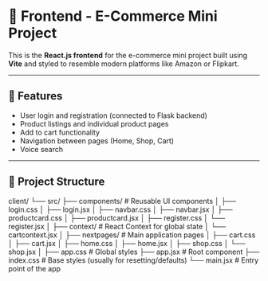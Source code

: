 # 🛒 Frontend - E-Commerce Mini Project

This is the **React.js frontend** for the e-commerce mini project built using **Vite** and styled to resemble modern platforms like Amazon or Flipkart.

---

## 🚀 Features

- User login and registration (connected to Flask backend)
- Product listings and individual product pages
- Add to cart functionality
- Navigation between pages (Home, Shop, Cart)
- Voice search 


---

## 📁 Project Structure

  client/
└── src/
    ├── components/                # Reusable UI components
    │   ├── login.css
    │   ├── login.jsx
    │   ├── navbar.css
    │   ├── navbar.jsx
    │   ├── productcard.css
    │   ├── productcard.jsx
    │   ├── register.css
    │   └── register.jsx
    │
    ├── context/                   # React Context for global state
    │   └── cartcontext.jsx
    │
    ├── nextpages/                 # Main application pages
    │   ├── cart.css
    │   ├── cart.jsx
    │   ├── home.css
    │   ├── home.jsx
    │   ├── shop.css
    │   └── shop.jsx
    │
    ├── app.css                    # Global styles
    ├── app.jsx                    # Root component
    ├── index.css                  # Base styles (usually for resetting/defaults)
    └── main.jsx                   # Entry point of the app
